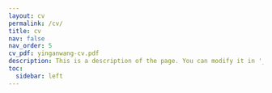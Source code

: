 ```yaml
---
layout: cv
permalink: /cv/
title: cv
nav: false
nav_order: 5
cv_pdf: yinganwang-cv.pdf
description: This is a description of the page. You can modify it in '_pages/cv.md'. You can also change or remove the top pdf download button.
toc:
  sidebar: left
---
```

